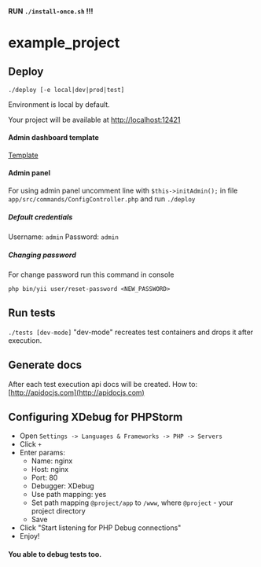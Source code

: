 #### RUN `./install-once.sh` !!!
# example_project

## Deploy

`./deploy [-e local|dev|prod|test]`

Environment is local by default.

Your project will be available at [http://localhost:12421](http://localhost:12421)

#### Admin dashboard template

[Template](http://demos.creative-tim.com/bs3/material-dashboard-pro/examples/dashboard.html)

#### Admin panel

For using admin panel uncomment line with `$this->initAdmin();` in file `app/src/commands/ConfigController.php` and run `./deploy`

##### Default credentials

Username: `admin`
Password: `admin`

##### Changing password

For change password run this command in console

    php bin/yii user/reset-password <NEW_PASSWORD>

## Run tests

`./tests [dev-mode]`
"dev-mode" recreates test containers and drops it after execution.

## Generate docs

After each test execution api docs will be created. How to: [http://apidocjs.com](http://apidocjs.com)

## Configuring XDebug for PHPStorm

- Open `Settings -> Languages & Frameworks -> PHP -> Servers`
- Click `+`
- Enter params:
    - Name: nginx
    - Host: nginx
    - Port: 80
    - Debugger: XDebug
    - Use path mapping: yes
    - Set path mapping `@project/app` to `/www`, where `@project` - your project directory
    - Save
- Click "Start listening for PHP Debug connections" 
- Enjoy!

#### You able to debug tests too.
